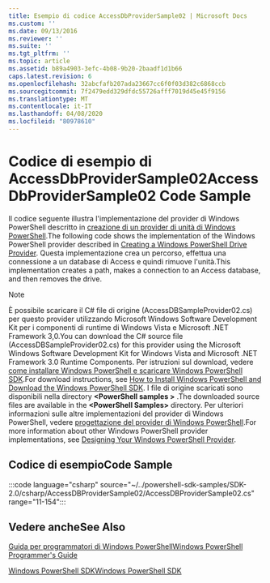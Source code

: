 ```yaml
---
title: Esempio di codice AccessDbProviderSample02 | Microsoft Docs
ms.custom: ''
ms.date: 09/13/2016
ms.reviewer: ''
ms.suite: ''
ms.tgt_pltfrm: ''
ms.topic: article
ms.assetid: b89a4903-3efc-4b08-9b20-2baadf1d1b66
caps.latest.revision: 6
ms.openlocfilehash: 32abcfafb207ada23667cc6f0f03d382c6868ccb
ms.sourcegitcommit: 7f2479edd329dfdc55726afff7019d45e45f9156
ms.translationtype: MT
ms.contentlocale: it-IT
ms.lasthandoff: 04/08/2020
ms.locfileid: "80978610"
---
```

# <a name="accessdbprovidersample02-code-sample"></a><span data-ttu-id="5c718-102">Codice di esempio di AccessDbProviderSample02</span><span class="sxs-lookup"><span data-stu-id="5c718-102">AccessDbProviderSample02 Code Sample</span></span>

<span data-ttu-id="5c718-103">Il codice seguente illustra l'implementazione del provider di Windows PowerShell descritto in [creazione di un provider di unità di Windows PowerShell](./creating-a-windows-powershell-drive-provider.md).</span><span class="sxs-lookup"><span data-stu-id="5c718-103">The following code shows the implementation of the Windows PowerShell provider described in [Creating a Windows PowerShell Drive Provider](./creating-a-windows-powershell-drive-provider.md).</span></span>
<span data-ttu-id="5c718-104">Questa implementazione crea un percorso, effettua una connessione a un database di Access e quindi rimuove l'unità.</span><span class="sxs-lookup"><span data-stu-id="5c718-104">This implementation creates a path, makes a connection to an Access database, and then removes the drive.</span></span>

> [!NOTE]
> <span data-ttu-id="5c718-105">È possibile scaricare il C# file di origine (AccessDBSampleProvider02.cs) per questo provider utilizzando Microsoft Windows Software Development Kit per i componenti di runtime di Windows Vista e Microsoft .NET Framework 3,0.</span><span class="sxs-lookup"><span data-stu-id="5c718-105">You can download the C# source file (AccessDBSampleProvider02.cs) for this provider using the Microsoft Windows Software Development Kit for Windows Vista and Microsoft .NET Framework 3.0 Runtime Components.</span></span> <span data-ttu-id="5c718-106">Per istruzioni sul download, vedere [come installare Windows PowerShell e scaricare Windows PowerShell SDK](/powershell/scripting/developer/installing-the-windows-powershell-sdk).</span><span class="sxs-lookup"><span data-stu-id="5c718-106">For download instructions, see [How to Install Windows PowerShell and Download the Windows PowerShell SDK](/powershell/scripting/developer/installing-the-windows-powershell-sdk).</span></span>
> <span data-ttu-id="5c718-107">I file di origine scaricati sono disponibili nella directory **\<PowerShell samples >** .</span><span class="sxs-lookup"><span data-stu-id="5c718-107">The downloaded source files are available in the **\<PowerShell Samples>** directory.</span></span> <span data-ttu-id="5c718-108">Per ulteriori informazioni sulle altre implementazioni del provider di Windows PowerShell, vedere [progettazione del provider di Windows PowerShell](./designing-your-windows-powershell-provider.md).</span><span class="sxs-lookup"><span data-stu-id="5c718-108">For more information about other Windows PowerShell provider implementations, see [Designing Your Windows PowerShell Provider](./designing-your-windows-powershell-provider.md).</span></span>

## <a name="code-sample"></a><span data-ttu-id="5c718-109">Codice di esempio</span><span class="sxs-lookup"><span data-stu-id="5c718-109">Code Sample</span></span>

:::code language="csharp" source="~/../powershell-sdk-samples/SDK-2.0/csharp/AccessDBProviderSample02/AccessDBProviderSample02.cs" range="11-154":::

## <a name="see-also"></a><span data-ttu-id="5c718-110">Vedere anche</span><span class="sxs-lookup"><span data-stu-id="5c718-110">See Also</span></span>

[<span data-ttu-id="5c718-111">Guida per programmatori di Windows PowerShell</span><span class="sxs-lookup"><span data-stu-id="5c718-111">Windows PowerShell Programmer's Guide</span></span>](./windows-powershell-programmer-s-guide.md)

[<span data-ttu-id="5c718-112">Windows PowerShell SDK</span><span class="sxs-lookup"><span data-stu-id="5c718-112">Windows PowerShell SDK</span></span>](../windows-powershell-reference.md)
